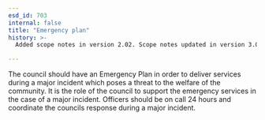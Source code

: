 ```yaml
---
esd_id: 703
internal: false
title: "Emergency plan"
history: >-
  Added scope notes in version 2.02. Scope notes updated in version 3.00 to clarify council responsibility. Term name changed from 'Major emergency incident' to 'Civil emergencies - emergency plan' in version 3.00. Name changed to 'Emergency plan' in version 4.00.

---
```


The council should have an Emergency Plan in order to deliver services during a major incident which poses a threat to the welfare of the community. It is the role of the council to support the emergency services in the case of a major incident. Officers should be on call 24 hours and coordinate the councils response during a major incident.

